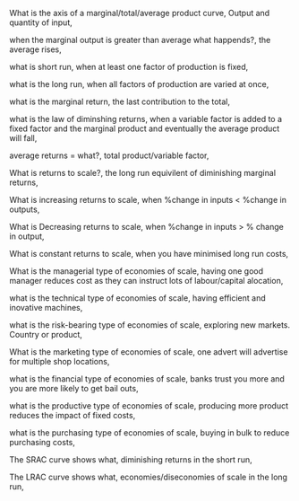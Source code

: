 What is the axis of a marginal/total/average product curve, Output and quantity of input,

when the marginal output is greater than average what happends?, the average rises,

what is short run, when at least one factor of production is fixed,

what is the long run, when all factors of production are varied at once,

what is the marginal return, the last contribution to the total,

what is the law of diminshing returns, when a variable factor is added to a fixed factor and the marginal product and eventually the average product will fall,

average returns = what?, total product/variable factor,

What is returns to scale?, the long run equivilent of diminishing marginal returns,

What is increasing returns to scale, when %change in inputs < %change in outputs,

What is Decreasing returns to scale, when %change in inputs > % change in output,

What is constant returns to scale, when you have minimised long run costs,

What is the managerial type of economies of scale, having one good manager reduces cost as they can instruct lots of labour/capital alocation,

what is the technical type of economies of scale, having efficient and inovative machines,

what is the risk-bearing type of economies of scale, exploring new markets. Country or product,

What is the marketing type of economies of scale, one advert will advertise for multiple shop locations,

what is the financial type of economies of scale, banks trust you more and you are more likely to get bail outs,

what is the productive type of economies of scale, producing more product reduces the impact of fixed costs,

what is the purchasing type of economies of scale, buying in bulk to reduce purchasing costs,

The SRAC curve shows what, diminishing returns in the short run,

The LRAC curve shows what, economies/diseconomies of scale in the long run,